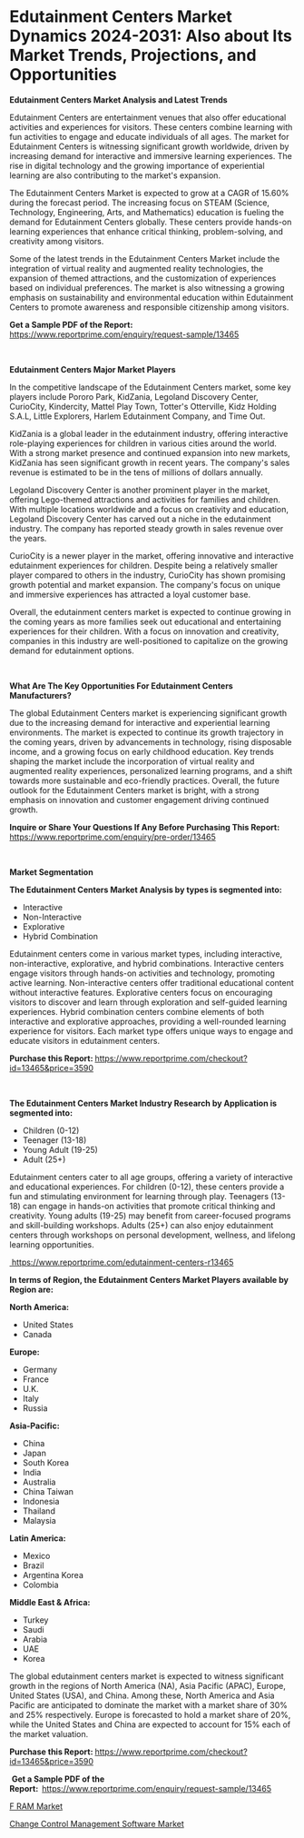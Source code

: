 <p><h1>Edutainment Centers Market Dynamics 2024-2031: Also about Its Market Trends, Projections, and Opportunities</h1></p><p><strong>Edutainment Centers Market Analysis and Latest Trends</strong></p>
<p><p>Edutainment Centers are entertainment venues that also offer educational activities and experiences for visitors. These centers combine learning with fun activities to engage and educate individuals of all ages. The market for Edutainment Centers is witnessing significant growth worldwide, driven by increasing demand for interactive and immersive learning experiences. The rise in digital technology and the growing importance of experiential learning are also contributing to the market's expansion.</p><p>The Edutainment Centers Market is expected to grow at a CAGR of 15.60% during the forecast period. The increasing focus on STEAM (Science, Technology, Engineering, Arts, and Mathematics) education is fueling the demand for Edutainment Centers globally. These centers provide hands-on learning experiences that enhance critical thinking, problem-solving, and creativity among visitors.</p><p>Some of the latest trends in the Edutainment Centers Market include the integration of virtual reality and augmented reality technologies, the expansion of themed attractions, and the customization of experiences based on individual preferences. The market is also witnessing a growing emphasis on sustainability and environmental education within Edutainment Centers to promote awareness and responsible citizenship among visitors.</p></p>
<p><strong>Get a Sample PDF of the Report:&nbsp;</strong> <a href="https://www.reportprime.com/enquiry/request-sample/13465">https://www.reportprime.com/enquiry/request-sample/13465</a></p>
<p>&nbsp;</p>
<p><strong>Edutainment Centers Major Market Players</strong></p>
<p><p>In the competitive landscape of the Edutainment Centers market, some key players include Pororo Park, KidZania, Legoland Discovery Center, CurioCity, Kindercity, Mattel Play Town, Totter's Otterville, Kidz Holding S.A.L, Little Explorers, Harlem Edutainment Company, and Time Out. </p><p>KidZania is a global leader in the edutainment industry, offering interactive role-playing experiences for children in various cities around the world. With a strong market presence and continued expansion into new markets, KidZania has seen significant growth in recent years. The company's sales revenue is estimated to be in the tens of millions of dollars annually.</p><p>Legoland Discovery Center is another prominent player in the market, offering Lego-themed attractions and activities for families and children. With multiple locations worldwide and a focus on creativity and education, Legoland Discovery Center has carved out a niche in the edutainment industry. The company has reported steady growth in sales revenue over the years.</p><p>CurioCity is a newer player in the market, offering innovative and interactive edutainment experiences for children. Despite being a relatively smaller player compared to others in the industry, CurioCity has shown promising growth potential and market expansion. The company's focus on unique and immersive experiences has attracted a loyal customer base.</p><p>Overall, the edutainment centers market is expected to continue growing in the coming years as more families seek out educational and entertaining experiences for their children. With a focus on innovation and creativity, companies in this industry are well-positioned to capitalize on the growing demand for edutainment options.</p></p>
<p>&nbsp;</p>
<p><strong>What Are The Key Opportunities For Edutainment Centers Manufacturers?</strong></p>
<p><p>The global Edutainment Centers market is experiencing significant growth due to the increasing demand for interactive and experiential learning environments. The market is expected to continue its growth trajectory in the coming years, driven by advancements in technology, rising disposable income, and a growing focus on early childhood education. Key trends shaping the market include the incorporation of virtual reality and augmented reality experiences, personalized learning programs, and a shift towards more sustainable and eco-friendly practices. Overall, the future outlook for the Edutainment Centers market is bright, with a strong emphasis on innovation and customer engagement driving continued growth.</p></p>
<p><strong>Inquire or Share Your Questions If Any Before Purchasing This Report:</strong> <a href="https://www.reportprime.com/enquiry/pre-order/13465">https://www.reportprime.com/enquiry/pre-order/13465</a></p>
<p>&nbsp;</p>
<p><strong>Market Segmentation</strong></p>
<p><strong>The Edutainment Centers Market Analysis by types is segmented into:</strong></p>
<p><ul><li>Interactive</li><li>Non-Interactive</li><li>Explorative</li><li>Hybrid Combination</li></ul></p>
<p><p>Edutainment centers come in various market types, including interactive, non-interactive, explorative, and hybrid combinations. Interactive centers engage visitors through hands-on activities and technology, promoting active learning. Non-interactive centers offer traditional educational content without interactive features. Explorative centers focus on encouraging visitors to discover and learn through exploration and self-guided learning experiences. Hybrid combination centers combine elements of both interactive and explorative approaches, providing a well-rounded learning experience for visitors. Each market type offers unique ways to engage and educate visitors in edutainment centers.</p></p>
<p><strong>Purchase this Report:&nbsp;</strong><a href="https://www.reportprime.com/checkout?id=13465&price=3590">https://www.reportprime.com/checkout?id=13465&price=3590</a></p>
<p>&nbsp;</p>
<p><strong>The Edutainment Centers Market Industry Research by Application is segmented into:</strong></p>
<p><ul><li>Children (0-12)</li><li>Teenager (13-18)</li><li>Young Adult (19-25)</li><li>Adult (25+)</li></ul></p>
<p><p>Edutainment centers cater to all age groups, offering a variety of interactive and educational experiences. For children (0-12), these centers provide a fun and stimulating environment for learning through play. Teenagers (13-18) can engage in hands-on activities that promote critical thinking and creativity. Young adults (19-25) may benefit from career-focused programs and skill-building workshops. Adults (25+) can also enjoy edutainment centers through workshops on personal development, wellness, and lifelong learning opportunities.</p></p>
<p><a href="https://www.reportprime.com/edutainment-centers-r13465">&nbsp;https://www.reportprime.com/edutainment-centers-r13465</a></p>
<p><strong>In terms of Region, the Edutainment Centers Market Players available by Region are:</strong></p>
<p>
    <p> <strong> North America: </strong>
        <ul>
            <li>United States</li>
            <li>Canada</li>
        </ul>
        </p> 
    <p> <strong> Europe: </strong>
        <ul>
            <li>Germany</li>
            <li>France</li>
            <li>U.K.</li>
            <li>Italy</li>
            <li>Russia</li>
        </ul>
        </p> 
    <p> <strong> Asia-Pacific: </strong>
        <ul>
            <li>China</li>
            <li>Japan</li>
            <li>South Korea</li>
            <li>India</li>
            <li>Australia</li>
            <li>China Taiwan</li>
            <li>Indonesia</li>
            <li>Thailand</li>
            <li>Malaysia</li>
        </ul>
        </p> 
    <p> <strong> Latin America: </strong>
        <ul>
            <li>Mexico</li>
            <li>Brazil</li>
            <li>Argentina Korea</li>
            <li>Colombia</li>
        </ul>
        </p> 
    <p> <strong> Middle East & Africa: </strong>
        <ul>
            <li>Turkey</li>
            <li>Saudi</li>
            <li>Arabia</li>
            <li>UAE</li>
            <li>Korea</li>
        </ul>
    </p>
    </p>
<p><p>The global edutainment centers market is expected to witness significant growth in the regions of North America (NA), Asia Pacific (APAC), Europe, United States (USA), and China. Among these, North America and Asia Pacific are anticipated to dominate the market with a market share of 30% and 25% respectively. Europe is forecasted to hold a market share of 20%, while the United States and China are expected to account for 15% each of the market valuation.</p></p>
<p><strong>Purchase this Report: </strong><a href="https://www.reportprime.com/checkout?id=13465&price=3590">https://www.reportprime.com/checkout?id=13465&price=3590</a></p>
<p>&nbsp;<strong>Get a Sample PDF of the Report:&nbsp;&nbsp;</strong><a href="https://www.reportprime.com/enquiry/request-sample/13465">https://www.reportprime.com/enquiry/request-sample/13465</a></p>
<p><strong></strong></p>
<p><p><a href="https://invited-way-688.notion.site/F-RAM-Market-Furnishes-Information-on-Market-Share-Market-Trends-and-Market-Growth-3fc9bc77357b431ba231e5ab9ba43553">F RAM Market</a></p><p><a href="https://github.com/BryceTownsendr/Market-Research-Report-List-4/blob/main/change-control-management-software-market.md">Change Control Management Software Market</a></p></p>